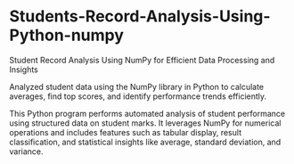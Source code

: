 # Students-Record-Analysis-Using-Python-numpy


Student Record Analysis Using NumPy for Efficient Data Processing and Insights

 
Analyzed student data using the NumPy library in Python to calculate averages, find top scores, and identify performance trends efficiently.

This Python program performs automated analysis of student performance using structured data on student marks. It leverages NumPy for numerical operations and includes features such as tabular display, result classification, and statistical insights like average, standard deviation, and variance.
